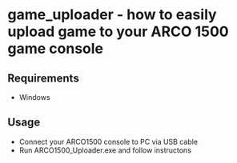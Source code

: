 # game_uploader - how to easily upload game to your ARCO 1500 game console

## Requirements
* Windows

## Usage
* Connect your ARCO1500 console to PC via USB cable
* Run ARCO1500_Uploader.exe and follow instructons
